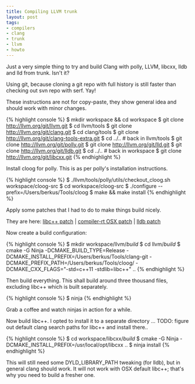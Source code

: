 ```yaml
--- 
title: Compiling LLVM trunk
layout: post
tags:
- compilers
- clang
- trunk
- llvm
- howto
---
```

Just a very simple thing to try and build Clang with polly, LLVM, libcxx, lldb and lld from trunk. Isn't it?

Using git, because cloning a git repo with full history is still faster than checking out svn repo with serf. Yay!

These instructions are not for copy-paste, they show general idea and should work with minor changes.

{% highlight console %}
$ mkdir workspace && cd workspace
$ git clone http://llvm.org/git/llvm.git
$ cd llvm/tools
$ git clone http://llvm.org/git/clang.git
$ cd clang/tools
$ git clone http://llvm.org/git/clang-tools-extra.git
$ cd ../.. # back in llvm/tools
$ git clone http://llvm.org/git/polly.git
$ git clone http://llvm.org/git/lld.git
$ git clone http://llvm.org/git/lldb.git
$ cd ../.. # back in workspace
$ git clone http://llvm.org/git/libcxx.git
{% endhighlight %}

Install cloog for polly. This is as per polly's installation instructions.

{% highlight console %}
$ ./llvm/tools/polly/utils/checkout_cloog.sh workspace/cloog-src
$ cd workspace/cloog-src
$ ./configure --prefix=/Users/berkus/Tools/cloog
$ make && make install
{% endhighlight %}

Apply some patches that I had to do to make things build nicely.

They are here:
[libc++ patch](http://llvm.org/bugs/show_bug.cgi?id=16123) |
[compiler-rt OSX patch](http://llvm.org/bugs/show_bug.cgi?id=16124) |
[lldb patch](http://llvm.org/bugs/show_bug.cgi?id=16125)

Now create a build configuration:

{% highlight console %}
$ mkdir workspace/llvm/_build_
$ cd llvm/_build_
$ cmake -G Ninja -DCMAKE_BUILD_TYPE=Release -DCMAKE_INSTALL_PREFIX=/Users/berkus/Tools/clang-git -DCMAKE_PREFIX_PATH=/Users/berkus/Tools/cloog/ -DCMAKE_CXX_FLAGS="-std=c++11 -stdlib=libc++" ..
{% endhighlight %}

Then build everything. This shall build around three thousand files, excluding libc++ which is built separately.

{% highlight console %}
$ ninja
{% endhighlight %}

Grab a coffee and watch ninjas in action for a while.

Now build libc++. I opted to install it to a separate directory ... TODO: figure out default clang search paths for libc++ and install there..

{% highlight console %}
$ cd workspace/libcxx/_build_
$ cmake -G Ninja -DCMAKE_INSTALL_PREFIX=/usr/local/opt/libcxx ..
$ ninja install
{% endhighlight %}

This will still need some DYLD_LIBRARY_PATH tweaking (for lldb), but in general clang should work. It will not work with OSX default libc++; that's why you need to build a fresher one.

